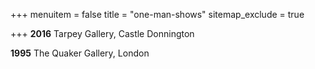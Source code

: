 +++
menuitem = false
title = "one-man-shows"
sitemap_exclude = true

+++
**2016** Tarpey Gallery, Castle Donnington

**1995** The Quaker Gallery, London